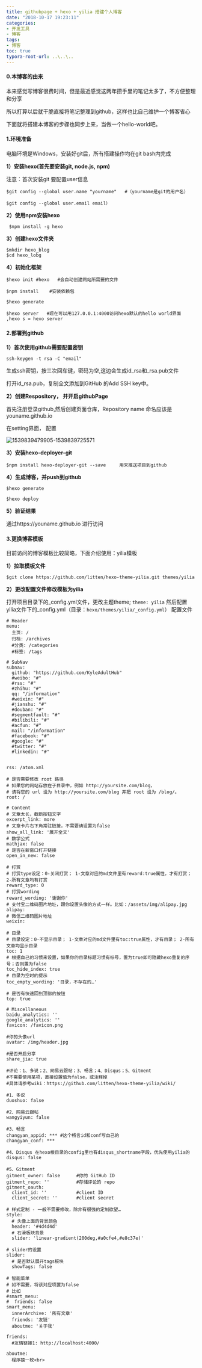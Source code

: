 ```yaml
---
title: githubpage + hexo + yilia 搭建个人博客
date: "2018-10-17 19:23:11"
categories:
- 开发工具
- 博客
tags:
- 博客
toc: true
typora-root-url: ..\..\..
---
```


#### 0.本博客的由来

本来感觉写博客很费时间，但是最近感觉这两年攒手里的笔记太多了，不方便整理和分享

所以打算以后就干脆直接将笔记整理到github，这样也比自己维护一个博客省心

下面就将搭建本博客的步骤也同步上来，当做一个hello-world吧。

<!-- more -->
#### 1.环境准备

电脑环境是Windows，安装好git后，所有搭建操作均在git bash内完成

**1）安装hexo(首先要安装git, node.js, npm)**

注意：首次安装git 要配置user信息

```shell
$git config --global user.name "yourname"   #（yourname是git的用户名）

$git config --global user.email email）
```

**2）使用npm安装hexo**

```shell
 $npm install -g hexo
```

**3）创建hexo文件夹**

```shell
$mkdir hexo_blog
$cd hexo_lobg
```

**4）初始化框架**

```shell
$hexo init #hexo   #会自动创建网站所需要的文件

$npm install    #安装依赖包

$hexo generate 

$hexo server   #现在可以用127.0.0.1:4000访问hexo默认的hello world界面 ,hexo s = hexo server
```

#### 2.部署到github

**1）首次使用github需要配置密钥**

```shell
ssh-keygen -t rsa -C "email" 
```

生成ssh密钥，按三次回车键，密码为空,这边会生成id_rsa和_rsa.pub文件

打开id_rsa.pub，复制全文添加到GitHub 的Add SSH key中。

**2）创建Respository， 并开启githubPage**

首先注册登录github,然后创建页面仓库，Repository name 命名应该是 youname.github.io 

在setting界面， 配置

![1539839479905-1539839725571](/img/1539839479905-1539839725571.png)

**3）安装hexo-deployer-git**

```shell
$npm install hexo-deployer-git --save     用来推送项目到github
```

**4）生成博客，并push到github**

```shell
$hexo generate

$hexo deploy
```

**5）验证结果**

通过https://youname.github.io 进行访问

#### 3.更换博客模板

目前访问的博客模板比较简略，下面介绍使用：yilia模板

**1）拉取模板文件**

```shell
$git clone https://github.com/litten/hexo-theme-yilia.git themes/yilia
```

**2）更改配置文件修改模板为yilia**

打开项目目录下的_config.yml文件，更改主题theme;   `theme: yilia`
然后配置yilia文件下的_config.yml（目录：`hexo/themes/yilia/_config.yml`） 配置文件

```con
# Header
menu:
  主页: /
  归档: /archives
  #分类: /categories
  #标签: /tags

# SubNav
subnav:
  github: "https://github.com/KyleAdultHub"
  #weibo: "#"
  #rss: "#"
  #zhihu: "#"
  qq: "/information"
  #weixin: "#"
  #jianshu: "#"
  #douban: "#"
  #segmentfault: "#"
  #bilibili: "#"
  #acfun: "#"
  mail: "/information"
  #facebook: "#"
  #google: "#"
  #twitter: "#"
  #linkedin: "#"
  
  
rss: /atom.xml

# 是否需要修改 root 路径
# 如果您的网站存放在子目录中，例如 http://yoursite.com/blog，
# 请将您的 url 设为 http://yoursite.com/blog 并把 root 设为 /blog/。
root: /

# Content
# 文章太长，截断按钮文字
excerpt_link: more
# 文章卡片右下角常驻链接，不需要请设置为false
show_all_link: '展开全文'
# 数学公式
mathjax: false
# 是否在新窗口打开链接
open_in_new: false

# 打赏
# 打赏type设定：0-关闭打赏； 1-文章对应的md文件里有reward:true属性，才有打赏； 2-所有文章均有打赏
reward_type: 0
# 打赏wording
reward_wording: '谢谢你'
# 支付宝二维码图片地址，跟你设置头像的方式一样。比如：/assets/img/alipay.jpg
alipay: 
# 微信二维码图片地址
weixin: 

# 目录
# 目录设定：0-不显示目录； 1-文章对应的md文件里有toc:true属性，才有目录； 2-所有文章均显示目录
toc: 1
# 根据自己的习惯来设置，如果你的目录标题习惯有标号，置为true即可隐藏hexo重复的序号；否则置为false
toc_hide_index: true
# 目录为空时的提示
toc_empty_wording: '目录，不存在的…'

# 是否有快速回到顶部的按钮
top: true

# Miscellaneous
baidu_analytics: ''
google_analytics: ''
favicon: /favicon.png

#你的头像url
avatar: /img/header.jpg

#是否开启分享
share_jia: true

#评论：1、多说；2、网易云跟帖；3、畅言；4、Disqus；5、Gitment
#不需要使用某项，直接设置值为false，或注释掉
#具体请参考wiki：https://github.com/litten/hexo-theme-yilia/wiki/

#1、多说
duoshuo: false

#2、网易云跟帖
wangyiyun: false

#3、畅言
changyan_appid: *** #这个畅言id和conf写自己的
changyan_conf: ***

#4、Disqus 在hexo根目录的config里也有disqus_shortname字段，优先使用yilia的
disqus: false

#5、Gitment
gitment_owner: false      #你的 GitHub ID
gitment_repo: ''          #存储评论的 repo
gitment_oauth:
  client_id: ''           #client ID
  client_secret: ''       #client secret

# 样式定制 - 一般不需要修改，除非有很强的定制欲望…
style:
  # 头像上面的背景颜色
  header: '#4d4d4d'
  # 右滑板块背景
  slider: 'linear-gradient(200deg,#a0cfe4,#e8c37e)'

# slider的设置
slider:
  # 是否默认展开tags板块
  showTags: false

# 智能菜单
# 如不需要，将该对应项置为false
# 比如
#smart_menu:
#  friends: false
smart_menu:
  innerArchive: '所有文章'
  friends: '友链'
  aboutme: '关于我'

friends:
  #友情链接1: http://localhost:4000/
  
aboutme: 
  程序猿一枚<br>
```

